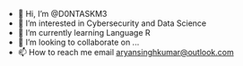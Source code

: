 - 👋 Hi, I’m @D0NTASKM3
- 👀 I’m interested in Cybersecurity and Data Science
- 🌱 I’m currently learning Language R
- 💞️ I’m looking to collaborate on ...
- 📫 How to reach me email aryansinghkumar@outlook.com 

<!---
D0NTASKM3/D0NTASKM3 is a ✨ special ✨ repository because its `README.md` (this file) appears on your GitHub profile.
You can click the Preview link to take a look at your changes.
--->
